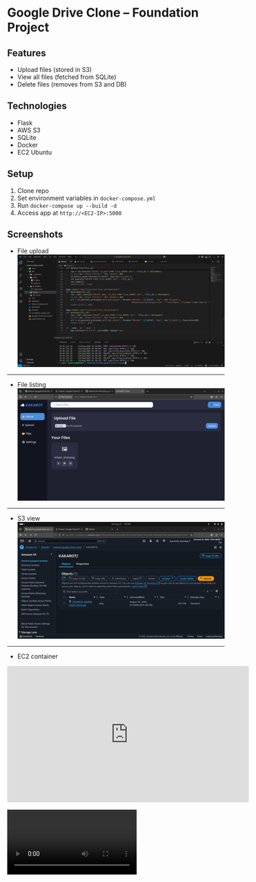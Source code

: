 # Google Drive Clone – Foundation Project

## Features
- Upload files (stored in S3)
- View all files (fetched from SQLite)
- Delete files (removes from S3 and DB)

## Technologies
- Flask
- AWS S3
- SQLite
- Docker
- EC2 Ubuntu

## Setup
1. Clone repo
2. Set environment variables in `docker-compose.yml`
3. Run `docker-compose up --build -d`
4. Access app at `http://<EC2-IP>:5000`

## Screenshots
- File upload
![](https://github.com/Raman7072/datamonk-internship_projects/blob/main/1_Foundation/google-drive-clone/GCC2.png)
---
- File listing
![](https://github.com/Raman7072/datamonk-internship_projects/blob/main/1_Foundation/google-drive-clone/GCC3.png)
---
- S3 view
![](https://github.com/Raman7072/datamonk-internship_projects/blob/main/1_Foundation/google-drive-clone/GCC1.png)
---
- EC2 container
<iframe width="560" height="315" 
src="https://www.youtube.com/embed/abcdefghhttps://github.com/Raman7072/datamonk-internship_projects/blob/main/1_Foundation/google-drive-clone/Google%20Cloud%20Clone.webm" 
frameborder="0" allowfullscreen></iframe>

![](https://github.com/Raman7072/datamonk-internship_projects/blob/main/1_Foundation/google-drive-clone/Google%20Cloud%20Clone.webm)
